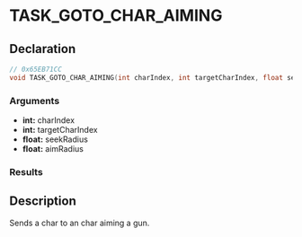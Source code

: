 # TASK_GOTO_CHAR_AIMING

## Declaration
```cpp
// 0x65EB71CC
void TASK_GOTO_CHAR_AIMING(int charIndex, int targetCharIndex, float seekRadius, float aimRadius);
```

### Arguments
- **int:** charIndex
- **int:** targetCharIndex
- **float:** seekRadius
- **float:** aimRadius

### Results

## Description
Sends a char to an char aiming a gun.